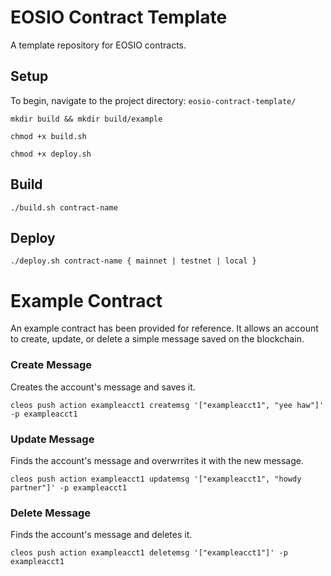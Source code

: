 # EOSIO Contract Template
A template repository for EOSIO contracts.

## Setup

To begin, navigate to the project directory: `eosio-contract-template/`

    mkdir build && mkdir build/example

    chmod +x build.sh

    chmod +x deploy.sh

## Build

    ./build.sh contract-name

## Deploy

    ./deploy.sh contract-name { mainnet | testnet | local }

# Example Contract

An example contract has been provided for reference. It allows an account to create, update, or delete a simple message saved on the blockchain.

### Create Message

Creates the account's message and saves it.

`cleos push action exampleacct1 createmsg '["exampleacct1", "yee haw"]' -p exampleacct1`

### Update Message

Finds the account's message and overwrrites it with the new message.

`cleos push action exampleacct1 updatemsg '["exampleacct1", "howdy partner"]' -p exampleacct1`

### Delete Message

Finds the account's message and deletes it.

`cleos push action exampleacct1 deletemsg '["exampleacct1"]' -p exampleacct1`

